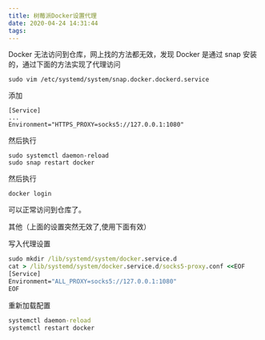 ```yaml
---
title: 树莓派Docker设置代理
date: 2020-04-24 14:31:44
tags:
---
```


Docker 无法访问到仓库，网上找的方法都无效，发现 Docker 是通过 snap 安装的，通过下面的方法实现了代理访问

```
sudo vim /etc/systemd/system/snap.docker.dockerd.service

```

添加

```
[Service]
...
Environment="HTTPS_PROXY=socks5://127.0.0.1:1080"
```

然后执行

```
sudo systemctl daemon-reload
sudo snap restart docker
```

然后执行

```
docker login
```

可以正常访问到仓库了。

其他（上面的设置突然无效了,使用下面有效）

写入代理设置

```cmd
sudo mkdir /lib/systemd/system/docker.service.d
cat > /lib/systemd/system/docker.service.d/socks5-proxy.conf <<EOF
[Service]
Environment="ALL_PROXY=socks5://127.0.0.1:1080"
EOF
```

重新加载配置

```cmd
systemctl daemon-reload
systemctl restart docker
```

<!-- more -->
